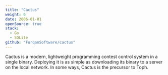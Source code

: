 ```yaml
---
title: "Cactus"
weight: 6
date: 2006-01-01
openSource: true
stack:
  - Go
  - SQLite
github: "FurqanSoftware/cactus"
---
```


Cactus is a modern, lightweight programming contest control system in a single binary. Deploying it is as simple as downloading its binary to a server on the local network. In some ways, Cactus is the precursor to Toph.
